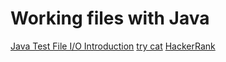 # Working files with Java

[Java Test File I/O Introduction](https://youtu.be/yO_ctH4mEk4)
[try cat](https://youtu.be/vYbwbyg-B8A)
[HackerRank](https://www.hackerrank.com/challenges/java-end-of-file/problem)
